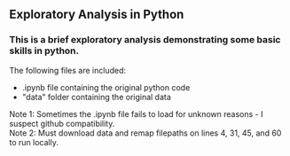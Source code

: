 ## Exploratory Analysis in Python

### This is a brief exploratory analysis demonstrating some basic skills in python. 

The following files are included: 
- .ipynb file containing the original python code
- "data" folder containing the original data


Note 1: Sometimes the .ipynb file fails to load for unknown reasons - I suspect github compatibility. 
</br> Note 2: Must download data and remap filepaths on lines 4, 31, 45, and 60 to run locally.    
